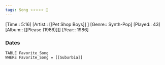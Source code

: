 ```yaml
---
tags: Song ⭐⭐⭐⭐⭐ 💛
---
```

[Time:: 5:16]
[Artist:: [[Pet Shop Boys]] ]
[Genre:: Synth-Pop]
[Played:: 43]
[Album:: [[Please (1986)]]]
[Year:: 1986]
### Dates
````dataview
TABLE Favorite_Song
WHERE Favorite_Song = [[Suburbia]]
````